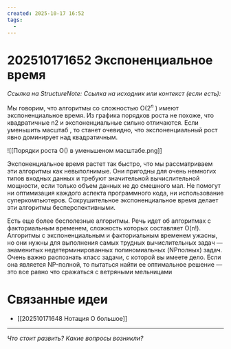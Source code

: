 ```yaml
---
created: 2025-10-17 16:52
tags:
  - 
---
```

# 202510171652 Экспоненциальное время

*Ссылка на StructureNote:*
*Ссылка на исходник или контекст (если есть):* 

Мы говорим, что алгоритмы со сложностью O($2^n$ ) имеют экспоненциальное время. Из графика порядков роста не похоже, что квадратичные n2 и экспоненциальные сильно отличаются. Если уменьшить масштаб , то станет очевидно, что экспоненциальный рост явно доминирует над квадратичным.

![[Порядки роста O() в уменьшеном масштабе.png]]

Экспоненциальное время растет так быстро, что мы рассматриваем эти алгоритмы как невыполнимые. Они пригодны для очень немногих типов входных данных и требуют значительной вычислительной мощности, если только объем данных не до смешного мал. Не помогут ни оптимизация каждого аспекта программного кода, ни использование суперкомпьютеров. Сокрушительное экспоненциальное время делает эти алгоритмы бесперспективными.

Есть еще более бесполезные алгоритмы. Речь идет об алгоритмах с факториальным временем, сложность которых составляет O(n!). Алгоритмы с экспоненциальным и факториальным временем ужасны, но они нужны для выполнения самых трудных вычислительных задач — знаменитых недетерминированных полиномиальных (NPполных) задач.  Очень важно распознать класс задачи, с которой вы имеете дело. Если она является NP-полной, то пытаться найти ее оптимальное решение — это все равно что сражаться с ветряными мельницами

# Связанные идеи

- [[202510171648 Нотация О большое]]
---

*Что стоит развить? Какие вопросы возникли?*
